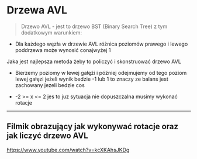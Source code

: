 # Drzewa AVL

> Drzewo AVL - jest to drzewo BST (Binary Search Tree) z tym dodatkowym warunkiem:
* Dla każdego węzła  w drzewie AVL różnica poziomów prawego i lewego poddrzewa może wynosić conajwyżej 1

Jaka jest najlepsza metoda żeby to policzyć i skonstruować drzewo AVL
* Bierzemy poziomy w lewej gałęźi i później odejmujemy od tego poziom lewej gałęzi jeżeli wynik bedzie -1 lub 1 to znaczy ze balans jest zachowany jezeli bedzie cos 

* -2 >= x <= 2 jes to juz sytuacja nie dopuszczalna musimy wykonać rotacje 


---
## Filmik obrazujący jak wykonywać rotacje oraz jak liczyć drzewo AVL
https://www.youtube.com/watch?v=kcXKAhsJKDg